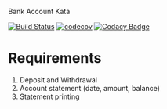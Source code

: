Bank Account Kata

[![Build Status](https://travis-ci.org/nydol/bank-account-kata.svg?branch=master)](https://travis-ci.org/nydol/bank-account-kata)
[![codecov](https://codecov.io/gh/nydol/bank-account-kata/branch/master/graph/badge.svg)](https://codecov.io/gh/nydol/bank-account-kata)
[![Codacy Badge](https://api.codacy.com/project/badge/Grade/de8dc71b04374cc29d499062b379e22f)](https://www.codacy.com/app/nydol/bank-account-kata?utm_source=github.com&amp;utm_medium=referral&amp;utm_content=nydol/bank-account-kata&amp;utm_campaign=Badge_Grade)

# Requirements

1. Deposit and Withdrawal
1. Account statement (date, amount, balance)
1. Statement printing
